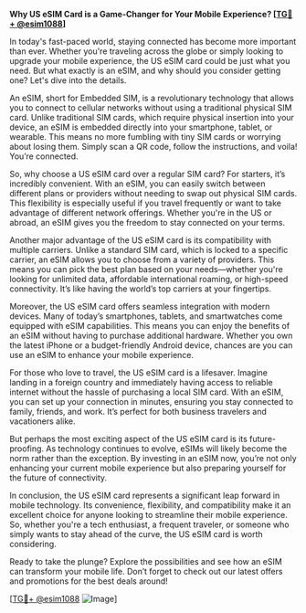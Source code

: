**Why US eSIM Card is a Game-Changer for Your Mobile Experience? [[TG💪+ @esim1088](https://t.me/s/esim1088)]**

In today's fast-paced world, staying connected has become more important than ever. Whether you're traveling across the globe or simply looking to upgrade your mobile experience, the US eSIM card could be just what you need. But what exactly is an eSIM, and why should you consider getting one? Let's dive into the details.

An eSIM, short for Embedded SIM, is a revolutionary technology that allows you to connect to cellular networks without using a traditional physical SIM card. Unlike traditional SIM cards, which require physical insertion into your device, an eSIM is embedded directly into your smartphone, tablet, or wearable. This means no more fumbling with tiny SIM cards or worrying about losing them. Simply scan a QR code, follow the instructions, and voila! You’re connected.

So, why choose a US eSIM card over a regular SIM card? For starters, it’s incredibly convenient. With an eSIM, you can easily switch between different plans or providers without needing to swap out physical SIM cards. This flexibility is especially useful if you travel frequently or want to take advantage of different network offerings. Whether you're in the US or abroad, an eSIM gives you the freedom to stay connected on your terms.

Another major advantage of the US eSIM card is its compatibility with multiple carriers. Unlike a standard SIM card, which is locked to a specific carrier, an eSIM allows you to choose from a variety of providers. This means you can pick the best plan based on your needs—whether you're looking for unlimited data, affordable international roaming, or high-speed connectivity. It’s like having the world’s top carriers at your fingertips.

Moreover, the US eSIM card offers seamless integration with modern devices. Many of today’s smartphones, tablets, and smartwatches come equipped with eSIM capabilities. This means you can enjoy the benefits of an eSIM without having to purchase additional hardware. Whether you own the latest iPhone or a budget-friendly Android device, chances are you can use an eSIM to enhance your mobile experience.

For those who love to travel, the US eSIM card is a lifesaver. Imagine landing in a foreign country and immediately having access to reliable internet without the hassle of purchasing a local SIM card. With an eSIM, you can set up your connection in minutes, ensuring you stay connected to family, friends, and work. It’s perfect for both business travelers and vacationers alike.

But perhaps the most exciting aspect of the US eSIM card is its future-proofing. As technology continues to evolve, eSIMs will likely become the norm rather than the exception. By investing in an eSIM now, you’re not only enhancing your current mobile experience but also preparing yourself for the future of connectivity.

In conclusion, the US eSIM card represents a significant leap forward in mobile technology. Its convenience, flexibility, and compatibility make it an excellent choice for anyone looking to streamline their mobile experience. So, whether you're a tech enthusiast, a frequent traveler, or someone who simply wants to stay ahead of the curve, the US eSIM card is worth considering.

Ready to take the plunge? Explore the possibilities and see how an eSIM can transform your mobile life. Don’t forget to check out our latest offers and promotions for the best deals around! 

[[TG💪+ @esim1088](https://t.me/s/esim1088) ![Image](https://i.postimg.cc/Y0z9fWf4/image.png)]